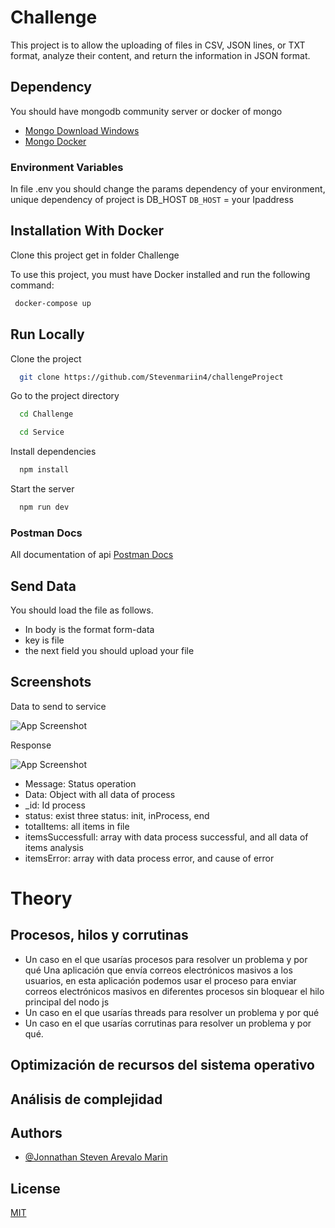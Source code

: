 # Challenge

This project is to allow the uploading of files in CSV, JSON lines, or TXT format, analyze their content, and return the information in JSON format.

## Dependency

You should have mongodb community server or docker of mongo

- [Mongo Download Windows](https://www.mongodb.com/try/download/community)
- [Mongo Docker](https://hub.docker.com/_/mongo)

### Environment Variables

In file .env you should change the params dependency of your environment, unique dependency of project is DB_HOST
`DB_HOST` = your Ipaddress

## Installation With Docker

Clone this project get in folder Challenge

To use this project, you must have Docker installed and run the following command:

```bash
 docker-compose up
```

## Run Locally

Clone the project

```bash
  git clone https://github.com/Stevenmariin4/challengeProject
```

Go to the project directory

```bash
  cd Challenge
```

```bash
  cd Service
```

Install dependencies

```bash
  npm install
```

Start the server

```bash
  npm run dev
```

### Postman Docs

All documentation of api
[Postman Docs](https://documenter.getpostman.com/view/3693350/SVn3raYf "Postman Docs")

## Send Data

You should load the file as follows.

- In body is the format form-data
- key is file
- the next field you should upload your file

## Screenshots

Data to send to service

![App Screenshot](https://firebasestorage.googleapis.com/v0/b/jsmsoftware-70b6b.appspot.com/o/Captura%20de%20pantalla%202023-02-26%20181547.png?alt=media&token=582aed52-481d-4012-9cf7-c94b2dcc71e8)

Response

![App Screenshot](https://firebasestorage.googleapis.com/v0/b/jsmsoftware-70b6b.appspot.com/o/Captura%20de%20pantalla%202023-02-26%20181753.png?alt=media&token=dd108ca4-8f71-48da-8db3-ea8fe49441b5)

- Message: Status operation
- Data: Object with all data of process
- \_id: Id process
- status: exist three status: init, inProcess, end
- totalItems: all items in file
- itemsSuccessfull: array with data process successful, and all data of items analysis
- itemsError: array with data process error, and cause of error

# Theory

## Procesos, hilos y corrutinas

- Un caso en el que usarías procesos para resolver un problema y por qué
  Una aplicación que envía correos electrónicos masivos a los usuarios, en esta aplicación podemos usar el proceso para enviar correos electrónicos masivos en diferentes procesos sin bloquear el hilo principal del nodo js
- Un caso en el que usarías threads para resolver un problema y por qué
- Un caso en el que usarías corrutinas para resolver un problema y por qué.

## Optimización de recursos del sistema operativo

## Análisis de complejidad

## Authors

- [@Jonnathan Steven Arevalo Marin](https://github.com/Stevenmariin4)

## License

[MIT](https://choosealicense.com/licenses/mit/)
